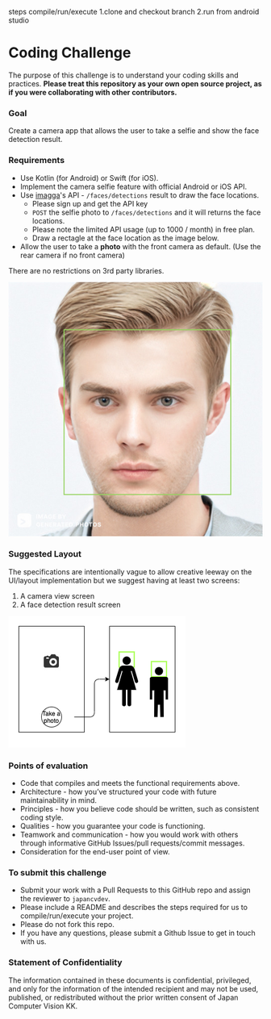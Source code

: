 steps compile/run/execute
1.clone and checkout branch
2.run from android studio

# Coding Challenge

The purpose of this challenge is to understand your coding skills and practices.
**Please treat this repository as your own open source project, as if you were collaborating with other contributors.**

### Goal

Create a camera app that allows the user to take a selfie and show the face detection result.

### Requirements

- Use Kotlin (for Android) or Swift (for iOS).
- Implement the camera selfie feature with official Android or iOS API.
- Use [imagga](https://imagga.com/)'s API - `/faces/detections` result to draw the face locations.
  - Please sign up and get the API key
  - `POST` the selfie photo to `/faces/detections` and it will returns the face locations.
  - Please note the limited API usage (up to 1000 / month) in free plan.
  - Draw a rectagle at the face location as the image below.
- Allow the user to take a **photo** with the front camera as default. (Use the rear camera if no front camera)

There are no restrictions on 3rd party libraries.

![layout](img/result.png)

### Suggested Layout

The specifications are intentionally vague to allow creative leeway on the UI/layout implementation but we suggest having at least two screens:

1. A camera view screen
2. A face detection result screen

![layout](img/suggested_layout.png)

### Points of evaluation

- Code that compiles and meets the functional requirements above.
- Architecture - how you’ve structured your code with future maintainability in mind.
- Principles - how you believe code should be written, such as consistent coding style.
- Qualities - how you guarantee your code is functioning.
- Teamwork and communication - how you would work with others through informative GitHub Issues/pull requests/commit messages.
- Consideration for the end-user point of view.

### To submit this challenge

- Submit your work with a Pull Requests to this GitHub repo and assign the reviewer to `japancvdev`.
- Please include a README and describes the steps required for us to compile/run/execute your project.
- Please do not fork this repo.
- If you have any questions, please submit a Github Issue to get in touch with us.

### Statement of Confidentiality

The information contained in these documents is confidential, privileged, and only for the information of the intended recipient and may not be used, published, or redistributed without the prior written consent of Japan Computer Vision KK.
